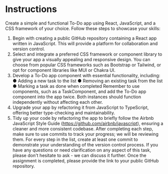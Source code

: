 # Instructions

Create a simple and functional To-Do app using React, JavaScript, and a CSS framework of your
choice. Follow these steps to showcase your skills:

1. Begin with creating a public GitHub repository containing a React app written in
   JavaScript. This will provide a platform for collaboration and version control.
2. Select and integrate a preferred CSS framework or component library to give your app a
   visually appealing and responsive design. You can choose from popular CSS frameworks
   such as Bootstrap or Tailwind, or opt for component libraries like MUI or Chakra UI.
3. Develop a To-Do app component with essential functionality, including:
   ● Adding a new task to the list
   ● Removing an existing task from the list
   ● Marking a task as done when completed
   Remember to use components, such as a TaskComponent, and add the To-Do app
   component into the app twice. Both instances should function independently without
   affecting each other.
4. Upgrade your app by refactoring it from JavaScript to TypeScript, offering better
   type-checking and maintainability.
5. Tidy up your code by refactoring the app to briefly follow the Airbnb JavaScript Style
   Guide (https://github.com/airbnb/javascript), ensuring a cleaner and more consistent
   codebase.
   After completing each step, make sure to use commits to track your progress; we will be
   reviewing them. For every step in the list, create at least one commit to demonstrate your
   understanding of the version control process.
   If you have any questions or need clarification on any aspect of this task, please don't hesitate to
   ask - we can discuss it further. Once the assignment is completed, please provide the link to your
   public GitHub repository.
